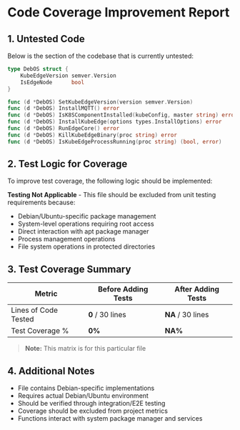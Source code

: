 
# Code Coverage Improvement Report

## 1. Untested Code

Below is the section of the codebase that is currently untested:

```go
type DebOS struct {
    KubeEdgeVersion semver.Version
    IsEdgeNode      bool
}

func (d *DebOS) SetKubeEdgeVersion(version semver.Version)
func (d *DebOS) InstallMQTT() error
func (d *DebOS) IsK8SComponentInstalled(kubeConfig, master string) error
func (d *DebOS) InstallKubeEdge(options types.InstallOptions) error
func (d *DebOS) RunEdgeCore() error
func (d *DebOS) KillKubeEdgeBinary(proc string) error
func (d *DebOS) IsKubeEdgeProcessRunning(proc string) (bool, error)
```

## 2. Test Logic for Coverage

To improve test coverage, the following logic should be implemented:

**Testing Not Applicable** - This file should be excluded from unit testing requirements because:

- Debian/Ubuntu-specific package management
- System-level operations requiring root access
- Direct interaction with apt package manager
- Process management operations
- File system operations in protected directories


## 3. Test Coverage Summary

| Metric            | Before Adding Tests | After Adding Tests |
|------------------|-------------------|------------------|
| Lines of Code Tested | **0** / 30 lines | **NA** / 30 lines |
| Test Coverage %   | **0%** | **NA%** |

> **Note:** This matrix is for this particular file

## 4. Additional Notes

- File contains Debian-specific implementations
- Requires actual Debian/Ubuntu environment
- Should be verified through integration/E2E testing
- Coverage should be excluded from project metrics
- Functions interact with system package manager and services